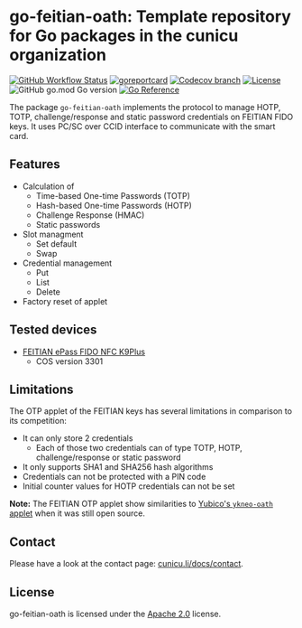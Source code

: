 <!--
SPDX-FileCopyrightText: 2024-2025 Steffen Vogel <post@steffenvogel.de>
SPDX-License-Identifier: Apache-2.0
-->

# go-feitian-oath: Template repository for Go packages in the cunicu organization

[![GitHub Workflow Status](https://img.shields.io/github/actions/workflow/status/cunicu/go-feitian-oath/test.yaml?style=flat-square)](https://github.com/cunicu/go-feitian-oath/actions)
[![goreportcard](https://goreportcard.com/badge/github.com/cunicu/go-feitian-oath?style=flat-square)](https://goreportcard.com/report/github.com/cunicu/go-feitian-oath)
[![Codecov branch](https://img.shields.io/codecov/c/github/cunicu/go-feitian-oath/main?style=flat-square&token=6XoWouQg6K)](https://app.codecov.io/gh/cunicu/go-feitian-oath/tree/main)
[![License](https://img.shields.io/badge/license-Apache%202.0-blue?style=flat-square)](https://github.com/cunicu/go-feitian-oath/blob/main/LICENSES/Apache-2.0.txt)
![GitHub go.mod Go version](https://img.shields.io/github/go-mod/go-version/cunicu/go-feitian-oath?style=flat-square)
[![Go Reference](https://pkg.go.dev/badge/github.com/cunicu/go-feitian-oath.svg)](https://pkg.go.dev/github.com/cunicu/go-feitian-oath)

The package `go-feitian-oath` implements the protocol to manage HOTP, TOTP, challenge/response and static password credentials on FEITIAN FIDO keys.
It uses PC/SC over CCID interface to communicate with the smart card.

## Features

- Calculation of
  - Time-based One-time Passwords (TOTP)
  - Hash-based One-time Passwords (HOTP)
  - Challenge Response (HMAC)
  - Static passwords
- Slot managment
  - Set default
  - Swap
- Credential management
  - Put
  - List
  - Delete
- Factory reset of applet

## Tested devices

- [FEITIAN ePass FIDO NFC K9Plus](https://www.ftsafe.com/Products/FIDO/NFC)
  - COS version 3301

## Limitations

The OTP applet of the FEITIAN keys has several limitations in comparison to its competition:

- It can only store 2 credentials
  - Each of those two credentials can of type TOTP, HOTP, challenge/response or static password
- It only supports SHA1 and SHA256 hash algorithms
- Credentials can not be protected with a PIN code
- Initial counter values for HOTP credentials can not be set

**Note:** The FEITIAN OTP applet show similarities to [Yubico's `ykneo-oath` applet](https://github.com/Yubico/ykneo-oath) when it was still open source.

## Contact

Please have a look at the contact page: [cunicu.li/docs/contact](https://cunicu.li/docs/contact).

## License

go-feitian-oath is licensed under the [Apache 2.0](./LICENSE) license.
